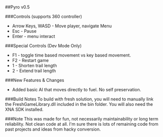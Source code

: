 ##Pyro v0.5

###Controls (supports 360 controller)
- Arrow Keys, WASD - Move player, navigate Menu
- Esc - Pause
- Enter - menu interact

###Special Controls (Dev Mode Only)
- F1 - toggle time based movement vs key based movement.
- F2 - Restart game
- 1 - Shorten trail length
- 2 - Extend trail length


###New Features & Changes
- Added basic AI that moves directly to fuel. No self preservation.

###Build Notes
To build with fresh solution, you will need to manually link the FreshGameLibrary.dll included in the bin folder. You will also need the XNA SDK installed.

###Note
This was made for fun, not necessarily maintainability or long term reliability. Not clean code at all. I'm sure there is lots of remaining code from past projects and ideas from hacky conversion.
